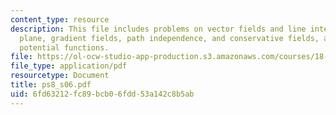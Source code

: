 ```yaml
---
content_type: resource
description: This file includes problems on vector fields and line integrals in the
  plane, gradient fields, path independence, and conservative fields, and finding
  potential functions.
file: https://ol-ocw-studio-app-production.s3.amazonaws.com/courses/18-02-multivariable-calculus-spring-2006/6fd63212fc89bcb06fdd53a142c8b5ab_ps8_s06.pdf
file_type: application/pdf
resourcetype: Document
title: ps8_s06.pdf
uid: 6fd63212-fc89-bcb0-6fdd-53a142c8b5ab
---
```


